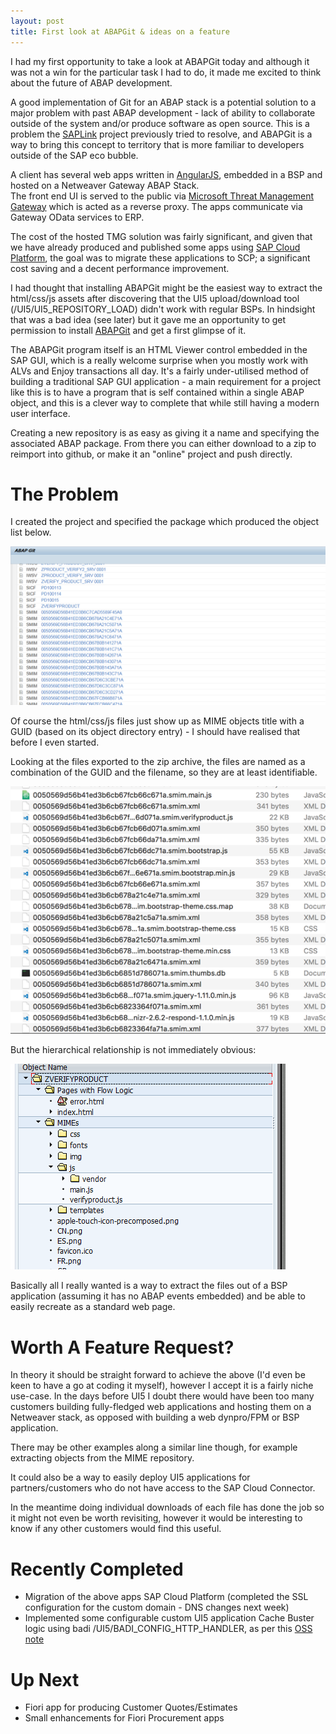 ```yaml
---
layout: post
title: First look at ABAPGit & ideas on a feature
---
```


I had my first opportunity to take a look at ABAPGit today and although it was not a win for the particular task I had to do, it made me
excited to think about the future of ABAP development.

A good implementation of Git for an ABAP stack is a potential solution to a major problem with past ABAP development - lack of ability to collaborate outside of the system and/or produce software as open source.  This is a problem the [SAPLink][saplink] project previously tried to resolve, and ABAPGit is a way to bring this concept to territory that is more familiar to developers outside of the SAP eco bubble.

A client has several web apps written in [AngularJS][angular], embedded in a BSP and hosted on a Netweaver Gateway ABAP Stack.  
The front end UI is served to the public via [Microsoft Threat Management Gateway][tmg] which is acted as a reverse proxy. The apps communicate via Gateway OData services to ERP.

The cost of the hosted TMG solution was fairly significant, and given that we have already produced and published some apps using
[SAP Cloud Platform][scp], the goal was to migrate these applications to SCP; a significant cost saving and a decent performance improvement.

I had thought that installing ABAPGit might be the easiest way to extract the html/css/js assets after discovering that the UI5 upload/download tool (/UI5/UI5_REPOSITORY_LOAD) didn't work with regular BSPs. In hindsight that was a bad idea (see later) but it
gave me an opportunity to get permission to install [ABAPGit][abapgit] and get a first glimpse of it.

The ABAPGit program itself is an HTML Viewer control embedded in the SAP GUI, which is a really welcome surprise when you mostly work with ALVs and Enjoy transactions all day. It's a fairly under-utilised method of building a traditional SAP GUI application - a main requirement for a project like this is to have a program that is self contained within a single ABAP object, and this is a clever way to complete that while still having a modern user interface.

Creating a new repository is as easy as giving it a name and specifying the associated ABAP package. From there you can either download to a zip to reimport into github, or make it an "online" project and push directly.


The Problem
===========

I created the project and specified the package which produced the object list below.

![ABAP Git object list][objectlist]

Of course the html/css/js files just show up as MIME objects title with a GUID (based on its object directory entry) - I should have realised that before I even started.

Looking at the files exported to the zip archive, the files are named as a combination of the GUID and the filename, so they are at least identifiable.

![File list][filelist]

But the hierarchical relationship is not immediately obvious:

![BSP list][bsplist]

Basically all I really wanted is a way to extract the files out of a BSP application (assuming it has no ABAP events embedded) and be able to easily recreate as a standard web page.

Worth A Feature Request?
========================

In theory it should be straight forward to achieve the above (I'd even be keen to have a go at coding it myself), however I accept it is a fairly niche use-case. In the days before UI5 I doubt there would have been too many customers building fully-fledged web applications and hosting them on a Netweaver stack, as opposed with building a web dynpro/FPM or BSP application.

There may be other examples along a similar line though, for example extracting objects from the MIME repository.

It could also be a way to easily deploy UI5 applications for partners/customers who do not have access to the SAP Cloud Connector.

In the meantime doing individual downloads of each file has done the job so it might not even be worth revisiting, however it would be interesting to know if any other customers would find this useful.



Recently Completed
==================

  - Migration of the above apps SAP Cloud Platform (completed the SSL configuration for the custom domain - DNS changes next week)
  - Implemented some configurable custom UI5 application Cache Buster logic using badi /UI5/BADI_CONFIG_HTTP_HANDLER, as per this [OSS note][note]

Up Next
=======

  - Fiori app for producing Customer Quotes/Estimates
  - Small enhancements for Fiori Procurement apps



[angular]: https://egghead.io/technologies/angular2
[tmg]: https://tmgblog.richardhicks.com/forefront-tmg/
[scp]: https://cloudplatform.sap.com/
[abapgit]: https://github.com/larshp/abapGit/
[objectlist]: /images/2017-04-19/001.png "ABAP Git Object List"
[filelist]: /images/2017-04-19/003.png "File List"
[bsplist]: /images/2017-04-19/002.png "BSP file listing"
[note]: https://launchpad.support.sap.com/#/notes/2075016
[saplink]: https://app.assembla.com/spaces/saplink/wiki

